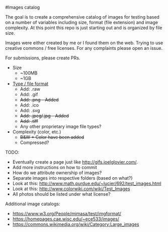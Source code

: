 #Images catalog

The goal is to create a comprehensive catalog of images for testing based on a number of variables including size, format (file extension) and image complexity. At this point this repo is just starting out and is organized by file size.

Images were either created by me or I found them on the web. Trying to use creative commons / free licenses. For any complaints please open an issue.

For submissions, please create PRs.

- Size
  - ~100MB
  - ~1GB
- [Type / file format](https://en.wikipedia.org/wiki/Image_file_formats)
  - Add: .raw
  - Add: .gif
  - ~~Add: .png - Added~~
  - Add: .ico
  - Add: .svg
  - ~~Add: .jpeg/.jpg - Added~~
  - ~~Add: .tiff~~
  - Any other proprietary image file types?
- Complexity (color, etc.)
  - ~~B&W + Color have been added~~
  - Compressed?

TODO:
- Eventually create a page just like http://gifs.joelglovier.com/.
- Add more instructions on how to commit
- How do we attribute ownership of images?
- Separate images into respective folders (based on what?)
- Look at this: http://www.math.purdue.edu/~lucier/692/test_images.html
- Look at this: http://www.colorwiki.com/wiki/Test_Images
- All photos should be listed under what license?

Additional image catalogs:
  - https://www.w3.org/People/mimasa/test/imgformat/
  - https://homepages.cae.wisc.edu/~ece533/images/
  - https://commons.wikimedia.org/wiki/Category:Large_images
